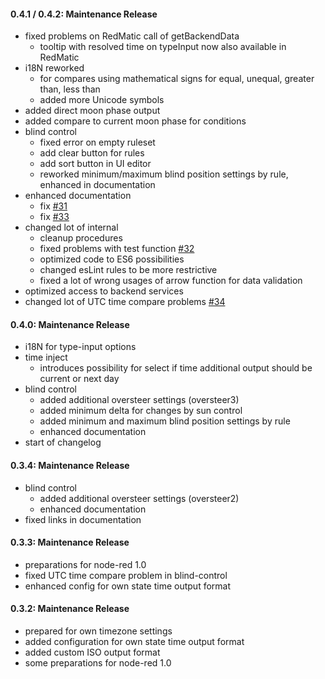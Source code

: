 #### 0.4.1 / 0.4.2: Maintenance Release

- fixed problems on RedMatic call of getBackendData
  - tooltip with resolved time on typeInput now also available in RedMatic
- i18N reworked
  - for compares using mathematical signs for equal, unequal, greater than, less than
  - added more Unicode symbols
- added direct moon phase output
- added compare to current moon phase for conditions
- blind control
  - fixed error on empty ruleset
  - add clear button for rules
  - add sort button  in UI editor
  - reworked minimum/maximum blind position settings by rule, enhanced in documentation
- enhanced documentation
  - fix [#31](https://github.com/rdmtc/node-red-contrib-sun-position/issues/31)
  - fix [#33](https://github.com/rdmtc/node-red-contrib-sun-position/issues/33)
- changed lot of internal
  - cleanup procedures
  - fixed problems with test function [#32](https://github.com/rdmtc/node-red-contrib-sun-position/issues/32)
  - optimized code to ES6 possibilities
  - changed esLint rules to be more restrictive
  - fixed a lot of wrong usages of arrow function for data validation
- optimized access to backend services
- changed lot of UTC time compare problems [#34](https://github.com/rdmtc/node-red-contrib-sun-position/issues/34)

#### 0.4.0: Maintenance Release

- i18N for type-input options
- time inject
  - introduces possibility for select if time additional output should be current or next day
- blind control
  - added additional oversteer settings (oversteer3)
  - added minimum delta for changes by sun control
  - added minimum and maximum blind position settings by rule
  - enhanced documentation
- start of changelog

#### 0.3.4: Maintenance Release

- blind control
  - added additional oversteer settings (oversteer2)
  - enhanced documentation
- fixed links in documentation

#### 0.3.3: Maintenance Release

- preparations for node-red 1.0
- fixed UTC time compare problem in blind-control
- enhanced config for own state time output format

#### 0.3.2: Maintenance Release

- prepared for own timezone settings
- added configuration for own state time output format
- added custom ISO output format
- some preparations for node-red 1.0
